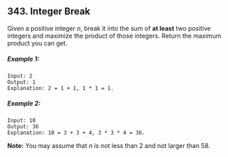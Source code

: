 ## 343. Integer Break

Given a positive integer *n*, break it into the sum of **at least** two positive integers and maximize the product of those integers. Return the maximum product you can get.

##### Example 1:
```
Input: 2
Output: 1
Explanation: 2 = 1 + 1, 1 * 1 = 1.
```
##### Example 2:
```
Input: 10
Output: 36
Explanation: 10 = 3 + 3 + 4, 3 * 3 * 4 = 36.
```

**Note:** You may assume that *n* is not less than 2 and not larger than 58.
